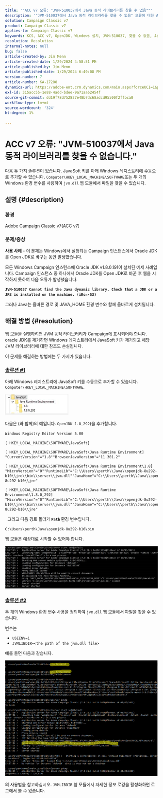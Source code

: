 ```yaml
---
title: '"ACC v7 오류: "JVM-510037에서 Java 동적 라이브러리를 찾을 수 없음""'
description: '"JVM-510037에서 Java 동적 라이브러리를 찾을 수 없음" 오류에 대한 Adobe Campaign Classic v7 문제를 해결하는 방법을 알아봅니다."'
solution: Campaign Classic v7
product: Campaign Classic v7
applies-to: Campaign Classic v7
keywords: KCS, ACC v7, OpenJDK, Windows 설치, JVM-510037, 찾을 수 없음, Java 동적 라이브러리, Adobe Campaign Classic v7, 문제 해결
resolution: Resolution
internal-notes: null
bug: false
article-created-by: Jim Menn
article-created-date: 1/29/2024 4:58:51 PM
article-published-by: Jim Menn
article-published-date: 1/29/2024 6:49:08 PM
version-number: 7
article-number: KA-17288
dynamics-url: https://adobe-ent.crm.dynamics.com/main.aspx?forceUCI=1&pagetype=entityrecord&etn=knowledgearticle&id=6d2368a8-c7be-ee11-9079-6045bd006268
exl-id: 315acc55-1e88-4add-bdee-9a71aa62454f
source-git-commit: dd19f78d752827e48b7dc68adcd95500f2ffbca0
workflow-type: tm+mt
source-wordcount: '324'
ht-degree: 1%

---
```


# ACC v7 오류: &quot;JVM-510037에서 Java 동적 라이브러리를 찾을 수 없습니다.&quot;


다음 두 가지 솔루션이 있습니다. JavaSoft 키를 아래 Windows 레지스트리에 수동으로 추가할 수 있습니다. `Computer\HKEY_LOCAL_MACHINE\SOFTWARE`또는 두 개의 Windows 환경 변수를 사용하여 `jvm.dll` 웹 모듈에서 파일을 찾을 수 있습니다.

## 설명 {#description}


### <b>환경</b>

Adobe Campaign Classic v7(ACC v7)



### <b>문제/증상</b>

<b>사용 사례</b> - 이 문제는 Windows에서 실행되는 Campaign 인스턴스에서 Oracle JDK를 Open JDK로 바꾸는 동안 발생했습니다.

모든 Windows Campaign 인스턴스에 Oracle JDK v1.8.0.191이 설치된 예제 사례입니다. Campaign 인스턴스 중 하나에서 Oracle JDK를 Open JDK로 바꾼 후 웹을 시작하지 못하여 다음 오류가 발생했습니다.

<b>`JVM-510037 Cannot find the Java dynamic library. Check that a JDK or a JRE is installed on the machine. (iRc=-53)`</b>

그러나 Java는 올바른 경로 및 JAVA_HOME 환경 변수와 함께 올바르게 설치됩니다.


## 해결 방법 {#resolution}


웹 모듈을 실행하려면 JVM 동적 라이브러리가 Campaign에 표시되어야 합니다. oracle JDK를 제거하면 Windows 레지스트리에서 JavaSoft 키가 제거되고 해당 JVM 라이브러리에 대한 참조도 손실됩니다.

이 문제를 해결하는 방법에는 두 가지가 있습니다.

### <u>솔루션 #1</u>

아래 Windows 레지스트리에 JavaSoft 키를 수동으로 추가할 수 있습니다. `Computer\HKEY_LOCAL_MACHINE\SOFTWARE`.

![](assets/de72732e-d310-ec11-b6e6-000d3a597e01.png)

다음은 (와 함께)의 예입니다. `OpenJDK 1.8_292`)을 추가합니다.

`Windows Registry Editor Version 5.00`

`[ HKEY_LOCAL_MACHINE\SOFTWARE\JavaSoft]`




```
[ HKEY_LOCAL_MACHINE\SOFTWARE\JavaSoft\Java Runtime Environment] "CurrentVersion"="1.8""BrowserJavaVersion"="11.301.2"
```





```
[ HKEY_LOCAL_MACHINE\SOFTWARE\JavaSoft\Java Runtime Environment\1.8] "MicroVersion"="0""RuntimeLib"="C:\\Users\\perth\\Java\\openjdk-8u292-b10\\jre\\bin\\server\\jvm.dll""JavaHome"="C:\\Users\\perth\\Java\\openjdk-8u292-b10\\jre"
```





```
[ HKEY_LOCAL_MACHINE\SOFTWARE\JavaSoft\Java Runtime Environment\1.8.0_292] "MicroVersion"="0""RuntimeLib"="C:\\Users\\perth\\Java\\openjdk-8u292-b10\\jre\\bin\\server\\jvm.dll""JavaHome"="C:\\Users\\perth\\Java\\openjdk-8u292-b10\\jre"
```


 
그리고 다음 경로 폴더가 <b>`Path` </b>환경 변수입니다.

`C:\Users\perth\Java\openjdk-8u292-b10\bin`

웹 모듈은 예상대로 시작할 수 있어야 합니다.

![](assets/f9d275cf-d910-ec11-b6e6-000d3a597e01.png)

### <u>솔루션 #2</u>

두 개의 Windows 환경 변수 사용을 정의하여 `jvm.dll` 웹 모듈에서 파일을 찾을 수 있습니다.

변수는

- `USEENV=1`
- `JVMLIBDIR=<the path of the jvm.dll file>`


예를 들면 다음과 같습니다.

![](assets/108e8694-d814-ec11-b6e6-002248047155.png)

의 사용법을 참고하십시오. `JVMLIBDIR` 웹 모듈에서 자세한 정보 로깅을 활성화하면 로그에서 볼 수 있습니다.

